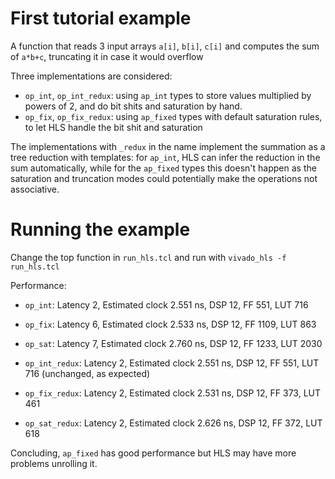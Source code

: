 # First tutorial example

A function that reads 3 input arrays `a[i]`, `b[i]`, `c[i]` and computes the sum of `a*b+c`, truncating it in case it would overflow

Three implementations are considered: 
 * `op_int`, `op_int_redux`: using `ap_int` types to store values multiplied by powers of 2, and do bit shits and saturation by hand. 
 * `op_fix`, `op_fix_redux`: using `ap_fixed` types with default saturation rules, to let HLS handle the bit shit and saturation

The implementations with `_redux` in the name implement the summation as a tree reduction with templates: for `ap_int`, HLS can infer the reduction in the sum automatically, while for the `ap_fixed` types this doesn't happen as the saturation and truncation modes could potentially make the operations not associative.


# Running the example

Change the top function in `run_hls.tcl` and run with `vivado_hls -f run_hls.tcl`

Performance:
 * `op_int`: Latency 2, Estimated clock 2.551 ns, DSP 12, FF 551, LUT 716 
 * `op_fix`: Latency 6, Estimated clock 2.533 ns, DSP 12, FF 1109, LUT 863 
 * `op_sat`: Latency 7, Estimated clock 2.760 ns, DSP 12, FF 1233, LUT 2030

 * `op_int_redux`: Latency 2, Estimated clock 2.551 ns, DSP 12, FF 551, LUT 716 (unchanged, as expected)
 * `op_fix_redux`: Latency 2, Estimated clock 2.531 ns, DSP 12, FF 373, LUT 461
 * `op_sat_redux`: Latency 2, Estimated clock 2.626 ns, DSP 12, FF 372, LUT 618

Concluding, `ap_fixed` has good performance but HLS may have more problems unrolling it.
